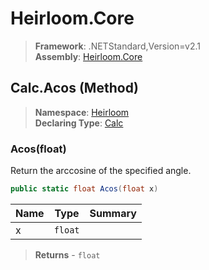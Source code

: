 # Heirloom.Core

> **Framework**: .NETStandard,Version=v2.1  
> **Assembly**: [Heirloom.Core][0]

## Calc.Acos (Method)

> **Namespace**: [Heirloom][0]  
> **Declaring Type**: [Calc][1]

### Acos(float)

Return the arccosine of the specified angle.

```cs
public static float Acos(float x)
```

| Name | Type    | Summary |
|------|---------|---------|
| x    | `float` |         |

> **Returns** - `float`

[0]: ../../../Heirloom.Core.md
[1]: ../Calc.md
